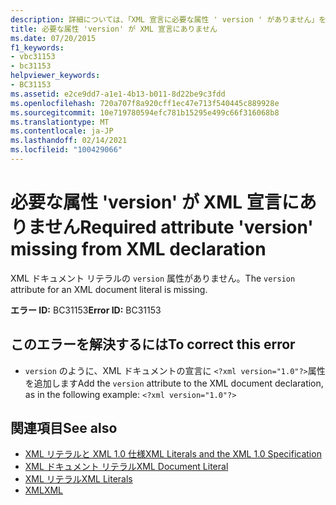 ```yaml
---
description: 詳細については、「XML 宣言に必要な属性 ' version ' がありません」を参照してください。
title: 必要な属性 'version' が XML 宣言にありません
ms.date: 07/20/2015
f1_keywords:
- vbc31153
- bc31153
helpviewer_keywords:
- BC31153
ms.assetid: e2ce9dd7-a1e1-4b13-b011-8d22be9c3fdd
ms.openlocfilehash: 720a707f8a920cff1ec47e713f540445c889928e
ms.sourcegitcommit: 10e719780594efc781b15295e499c66f316068b8
ms.translationtype: MT
ms.contentlocale: ja-JP
ms.lasthandoff: 02/14/2021
ms.locfileid: "100429066"
---
```

# <a name="required-attribute-version-missing-from-xml-declaration"></a><span data-ttu-id="31809-103">必要な属性 'version' が XML 宣言にありません</span><span class="sxs-lookup"><span data-stu-id="31809-103">Required attribute 'version' missing from XML declaration</span></span>

<span data-ttu-id="31809-104">XML ドキュメント リテラルの `version` 属性がありません。</span><span class="sxs-lookup"><span data-stu-id="31809-104">The `version` attribute for an XML document literal is missing.</span></span>  
  
 <span data-ttu-id="31809-105">**エラー ID:** BC31153</span><span class="sxs-lookup"><span data-stu-id="31809-105">**Error ID:** BC31153</span></span>  
  
## <a name="to-correct-this-error"></a><span data-ttu-id="31809-106">このエラーを解決するには</span><span class="sxs-lookup"><span data-stu-id="31809-106">To correct this error</span></span>  
  
- <span data-ttu-id="31809-107">`version` のように、XML ドキュメントの宣言に `<?xml version="1.0"?>`属性を追加します</span><span class="sxs-lookup"><span data-stu-id="31809-107">Add the `version` attribute to the XML document declaration, as in the following example: `<?xml version="1.0"?>`</span></span>  
  
## <a name="see-also"></a><span data-ttu-id="31809-108">関連項目</span><span class="sxs-lookup"><span data-stu-id="31809-108">See also</span></span>

- [<span data-ttu-id="31809-109">XML リテラルと XML 1.0 仕様</span><span class="sxs-lookup"><span data-stu-id="31809-109">XML Literals and the XML 1.0 Specification</span></span>](../programming-guide/language-features/xml/xml-literals-and-the-xml-1-0-specification.md)
- [<span data-ttu-id="31809-110">XML ドキュメント リテラル</span><span class="sxs-lookup"><span data-stu-id="31809-110">XML Document Literal</span></span>](../language-reference/xml-literals/xml-document-literal.md)
- [<span data-ttu-id="31809-111">XML リテラル</span><span class="sxs-lookup"><span data-stu-id="31809-111">XML Literals</span></span>](../language-reference/xml-literals/index.md)
- [<span data-ttu-id="31809-112">XML</span><span class="sxs-lookup"><span data-stu-id="31809-112">XML</span></span>](../programming-guide/language-features/xml/index.md)
